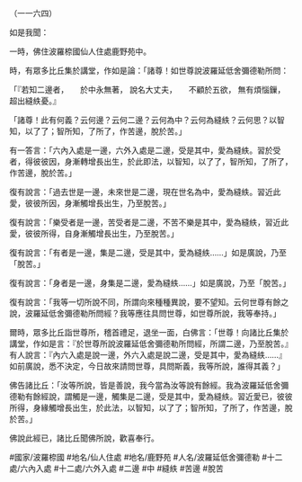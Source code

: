 （一一六四）

如是我聞：

一時，佛住波羅㮈國仙人住處鹿野苑中。

時，有眾多比丘集於講堂，作如是論：「諸尊！如世尊說波羅延低舍彌德勒所問：

「『若知二邊者，　　於中永無著，
說名大丈夫，　　不顧於五欲，
無有煩惱鏁，　　超出縫紩憂。』

「諸尊！此有何義？云何邊？云何二邊？云何為中？云何為縫紩？云何思？以智知，以了了；智所知，了所了，作苦邊，脫於苦。」

有一答言：「六內入處是一邊，六外入處是二邊，受是其中，愛為縫紩。習於受者，得彼彼因，身漸轉增長出生，於此即法，以智知，以了了，智所知，了所了，作苦邊，脫於苦。」

復有說言：「過去世是一邊，未來世是二邊，現在世名為中，愛為縫紩。習近此愛，彼彼所因，身漸觸增長出生，乃至脫苦。」

復有說言：「樂受者是一邊，苦受者是二邊，不苦不樂是其中，愛為縫紩，習近此愛，彼彼所得，自身漸觸增長出生，乃至脫苦。」

復有說言：「有者是一邊，集是二邊，受是其中，愛為縫紩……」如是廣說，乃至「脫苦。」

復有說言：「身者是一邊，身集是二邊，愛為縫紩……」如是廣說，乃至「脫苦。」

復有說言：「我等一切所說不同，所謂向來種種異說，要不望知。云何世尊有餘之說，波羅延低舍彌德勒所問經？我等應往具問世尊，如世尊所說，我等奉持。」

爾時，眾多比丘詣世尊所，稽首禮足，退坐一面，白佛言：「世尊！向諸比丘集於講堂，作如是言：『於世尊所說波羅延低舍彌德勒所問經，所謂二邊，乃至脫苦。』有人說言：『內六入處是說一邊，外六入處是說二邊，受是其中，愛為縫紩……』如前廣說，悉不決定，今日故來請問世尊，具問斯義，我等所說，誰得其義？」

佛告諸比丘：「汝等所說，皆是善說，我今當為汝等說有餘經。我為波羅延低舍彌德勒有餘經說，謂觸是一邊，觸集是二邊，受是其中，愛為縫紩。習近愛已，彼彼所得，身緣觸增長出生，於此法，以智知，以了了；智所知，了所了，作苦邊，脫於苦。」

佛說此經已，諸比丘聞佛所說，歡喜奉行。

#國家/波羅㮈國
#地名/仙人住處
#地名/鹿野苑
#人名/波羅延低舍彌德勒
#十二處/六內入處
#十二處/六外入處
#二邊
#中
#縫紩
#苦邊
#脫苦
